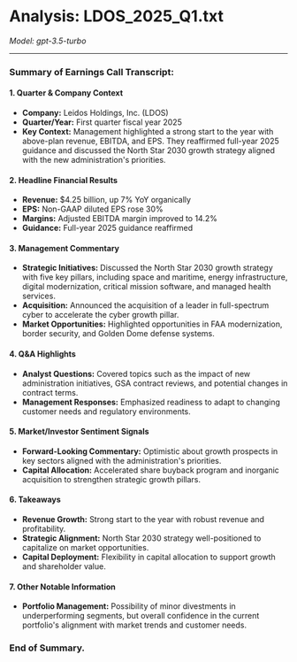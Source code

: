 # Analysis: LDOS_2025_Q1.txt

*Model: gpt-3.5-turbo*

---

### Summary of Earnings Call Transcript:

#### 1. **Quarter & Company Context**
- **Company:** Leidos Holdings, Inc. (LDOS)
- **Quarter/Year:** First quarter fiscal year 2025
- **Key Context:** Management highlighted a strong start to the year with above-plan revenue, EBITDA, and EPS. They reaffirmed full-year 2025 guidance and discussed the North Star 2030 growth strategy aligned with the new administration's priorities.

#### 2. **Headline Financial Results**
- **Revenue:** $4.25 billion, up 7% YoY organically
- **EPS:** Non-GAAP diluted EPS rose 30%
- **Margins:** Adjusted EBITDA margin improved to 14.2%
- **Guidance:** Full-year 2025 guidance reaffirmed

#### 3. **Management Commentary**
- **Strategic Initiatives:** Discussed the North Star 2030 growth strategy with five key pillars, including space and maritime, energy infrastructure, digital modernization, critical mission software, and managed health services.
- **Acquisition:** Announced the acquisition of a leader in full-spectrum cyber to accelerate the cyber growth pillar.
- **Market Opportunities:** Highlighted opportunities in FAA modernization, border security, and Golden Dome defense systems.

#### 4. **Q&A Highlights**
- **Analyst Questions:** Covered topics such as the impact of new administration initiatives, GSA contract reviews, and potential changes in contract terms.
- **Management Responses:** Emphasized readiness to adapt to changing customer needs and regulatory environments.

#### 5. **Market/Investor Sentiment Signals**
- **Forward-Looking Commentary:** Optimistic about growth prospects in key sectors aligned with the administration's priorities.
- **Capital Allocation:** Accelerated share buyback program and inorganic acquisition to strengthen strategic growth pillars.

#### 6. **Takeaways**
- **Revenue Growth:** Strong start to the year with robust revenue and profitability.
- **Strategic Alignment:** North Star 2030 strategy well-positioned to capitalize on market opportunities.
- **Capital Deployment:** Flexibility in capital allocation to support growth and shareholder value.

#### 7. **Other Notable Information**
- **Portfolio Management:** Possibility of minor divestments in underperforming segments, but overall confidence in the current portfolio's alignment with market trends and customer needs.

### End of Summary.
